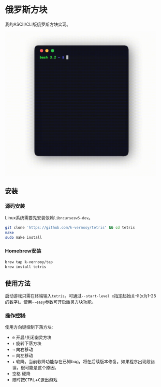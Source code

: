 # 俄罗斯方块
我的ASCII/CLI版俄罗斯方块实现。

<img src=docs/out.gif width=500px>

## 安装

### 源码安装
Linux系统需要先安装依赖`libncursesw5-dev`。

```bash
git clone 'https://github.com/k-vernooy/tetris' && cd tetris
make
sudo make install
```
### Homebrew安装
```bash
brew tap k-vernooy/tap
brew install tetris
```

## 使用方法 

启动游戏只需在终端输入`tetris`。可通过`--start-level x`指定起始关卡(x为1-25的数字)。使用`--easy`参数可开启幽灵方块功能。

### 操作控制:
使用方向键控制下落方块:  
- <kbd>e</kbd> 开启/关闭幽灵方块
- <kbd>↑</kbd> 旋转下落方块
- <kbd>→</kbd> 向右移动
- <kbd>←</kbd> 向左移动
- <kbd>↓</kbd> 软降。当前软降功能存在已知bug，将在后续版本修复。如果程序出现段错误，很可能是这个原因。
- <kbd>空格</kbd> 硬降
- 随时按<kbd>CTRL</kbd>+<kbd>C</kbd>退出游戏
